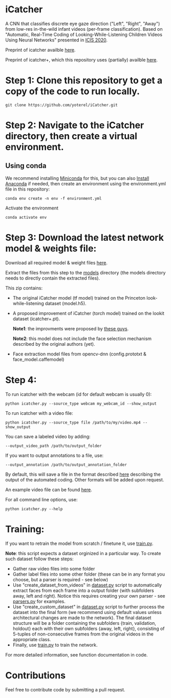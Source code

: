 # iCatcher
A CNN that classifies discrete eye gaze direction ("Left", "Right", "Away") from low-res in-the-wild infant videos (per-frame classification).
Based on "Automatic, Real-Time Coding of Looking-While-Listening Children Videos Using Neural Networks" presented in [ICIS 2020](https://infantstudies.org/congress-2020). 

Preprint of icatcher availble [here](https://doi.org/10.31234/osf.io/6ysu9).

Preprint of icatcher+, which this repository uses (partially) availble [here](https://doi.org/10.31234/osf.io/s8c4m).

# Step 1: Clone this repository to get a copy of the code to run locally.

`git clone https://github.com/yoterel/iCatcher.git`

# Step 2: Navigate to the iCatcher directory, then create a virtual environment.

## Using conda

We recommend installing [Miniconda](https://docs.conda.io/en/latest/miniconda.html) for this, but you can also [Install Anaconda](https://www.anaconda.com/products/individual/get-started) if needed, then create an environment using the environment.yml file in this repository:

`conda env create -n env -f environment.yml`

Activate the environment

`conda activate env`

# Step 3: Download the latest network model & weights file:

Download all required model & weight files [here](https://www.cs.tau.ac.il/~yotamerel/baby_eye_tracker/model_files.zip).

Extract the files from this step to the [models](models) directory (the models directory needs to directly contain the extracted files).

This zip contains:

- The original iCatcher model (tf model) trained on the Princeton look-while-listening dataset (model.h5).
  
- A proposed improvement of iCatcher (torch model) trained on the lookit dataset (icatcher+.pt).
  
  **Note1**: the improvments were proposed by [these guys](https://github.com/XinchengTan/infant-gaze-coding).
  
  **Note2**: this model does not include the face selection mechanism described by the original authors (yet).

- Face extraction model files from opencv-dnn (config.prototxt & face_model.caffemodel)


# Step 4:

To run icatcher with the webcam (id for default webcam is usually 0):

`python icatcher.py --source_type webcam my_webcam_id --show_output`

To run icatcher with a video file:

`python icatcher.py --source_type file /path/to/my/video.mp4 --show_output`

You can save a labeled video by adding:

`--output_video_path /path/to/output_folder`

If you want to output annotations to a file, use:

`--output_annotation /path/to/output_annotation_folder`

By default, this will save a file in the format described [here](https://osf.io/3n97m/) describing the 
output of the automated coding. Other formats will be added upon request.

An example video file can be found [here](https://www.cs.tau.ac.il/~yotamerel/baby_eye_tracker/example.mp4).

For all command line options, use:

`python icatcher.py --help`


# Training:

If you want to retrain the model from scratch / finetune it, use [train.py](train.py).

**Note**: this script expects a dataset orginized in a particular way. To create such dataset follow these steps:

- Gather raw video files into some folder
- Gather label files into some other folder (these can be in any format you choose, but a parser is required - see below)
- Use "create_dataset_from_videos" in [dataset.py](dataset.py) script to automatically extract faces from each frame into a output folder (with subfolders away, left and right). Notice this requires creating your own parser - see [parsers.py](parsers.py) for examples.
- Use "create_custom_dataset" in [dataset.py](dataset.py) script to further process the dataset into the final form (we recommend using default values unless architectural changes are made to the network). The final dataset structure will be a folder containing the subfolders {train, validation, holdout} each with their own subfolders {away, left, right}, consisting of 5-tuples of non-consecutive frames from the original videos in the appropriate class.
- Finally, use [train.py](train.py) to train the network.

For more detailed information, see function documentation in code.

# Contributions

Feel free to contribute code by submitting a pull request.

